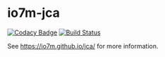 io7m-jca
===

[![Codacy Badge](https://api.codacy.com/project/badge/Grade/f881c2f13e9d4d2b8da6f7d964d67b1e)](https://www.codacy.com/app/github_79/jca?utm_source=github.com&utm_medium=referral&utm_content=io7m/jca&utm_campaign=badger)
[![Build Status](https://travis-ci.org/io7m/jca.svg?branch=master)](https://travis-ci.org/io7m/jca)

See https://io7m.github.io/jca/ for more information.
